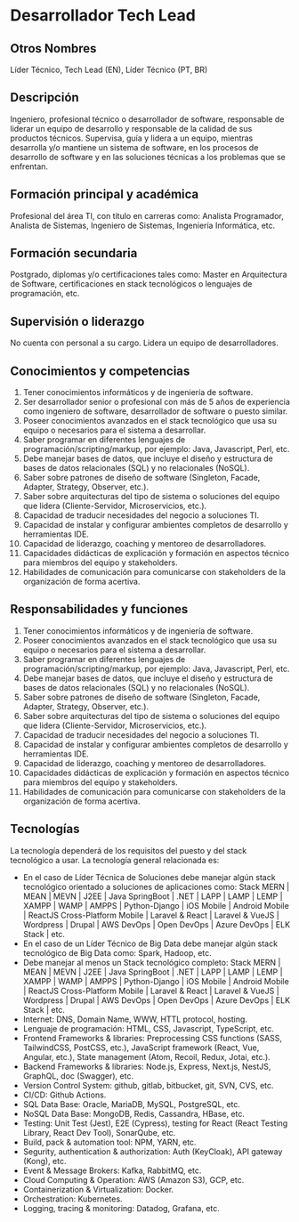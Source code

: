 # Desarrollador Tech Lead

## Otros Nombres

Líder Técnico, Tech Lead (EN),  Líder Técnico (PT, BR)

## Descripción

Ingeniero, profesional técnico o desarrollador de software, responsable de liderar un equipo de desarrollo y responsable de la calidad de sus productos técnicos. Supervisa, guía y lidera a un equipo, mientras desarrolla y/o mantiene un sistema de software, en los procesos de desarrollo de software y en las soluciones técnicas a los problemas que se enfrentan. 

## Formación principal y académica

Profesional del área TI, con título en carreras como: Analista Programador, Analista de Sistemas, Ingeniero de Sistemas, Ingeniería Informática, etc. 

## Formación secundaria

Postgrado, diplomas y/o certificaciones tales como: Master en Arquitectura de Software, certificaciones en stack tecnológicos o lenguajes de programación, etc. 

## Supervisión o liderazgo

No cuenta con personal a su cargo. Lidera un equipo de desarrolladores. 

## Conocimientos y competencias

1. Tener conocimientos informáticos y de ingeniería de software.  
2. Ser desarrollador senior o profesional con más de 5 años de experiencia como ingeniero de software, desarrollador de software o puesto similar.
3. Poseer conocimientos avanzados en el stack tecnológico que usa su equipo o necesarios para el sistema a desarrollar. 
4. Saber programar en diferentes lenguajes de programación/scripting/markup, por ejemplo: Java, Javascript, Perl, etc. 
5. Debe manejar bases de datos, que incluye el diseño y estructura de bases de datos relacionales (SQL) y no relacionales (NoSQL). 
6. Saber sobre patrones de diseño de software (Singleton, Facade, Adapter, Strategy, Observer, etc.). 
7. Saber sobre arquitecturas del tipo de sistema o soluciones del equipo que lidera (Cliente-Servidor, Microservicios, etc.). 
8. Capacidad de traducir necesidades del negocio a soluciones TI. 
9. Capacidad de instalar y configurar ambientes completos de desarrollo y herramientas IDE.  
10. Capacidad de liderazgo, coaching y mentoreo de desarrolladores. 
11. Capacidades didácticas de explicación y formación en aspectos técnico para miembros del equipo y stakeholders. 
12. Habilidades de comunicación para comunicarse con stakeholders de la organización de forma acertiva. 

## Responsabilidades y funciones

1. Tener conocimientos informáticos y de ingeniería de software.  
2. Poseer conocimientos avanzados en el stack tecnológico que usa su equipo o necesarios para el sistema a desarrollar. 
3. Saber programar en diferentes lenguajes de programación/scripting/markup, por ejemplo: Java, Javascript, Perl, etc. 
4. Debe manejar bases de datos, que incluye el diseño y estructura de bases de datos relacionales (SQL) y no relacionales (NoSQL). 
5. Saber sobre patrones de diseño de software (Singleton, Facade, Adapter, Strategy, Observer, etc.). 
6. Saber sobre arquitecturas del tipo de sistema o soluciones del equipo que lidera (Cliente-Servidor, Microservicios, etc.).
7. Capacidad de traducir necesidades del negocio a soluciones TI. 
8. Capacidad de instalar y configurar ambientes completos de desarrollo y herramientas IDE.  
9. Capacidad de liderazgo, coaching y mentoreo de desarrolladores. 
10. Capacidades didácticas de explicación y formación en aspectos técnico para miembros del equipo y stakeholders. 
11. Habilidades de comunicación para comunicarse con stakeholders de la organización de forma acertiva. 

## Tecnologías

La tecnología dependerá de los requisitos del puesto y del stack tecnológico a usar. La tecnología general relacionada es:

- En el caso de Líder Técnica de Soluciones debe manejar algún stack tecnológico orientado a soluciones de aplicaciones como: Stack MERN | MEAN | MEVN | J2EE | Java SpringBoot | .NET | LAPP | LAMP | LEMP | XAMPP | WAMP | AMPPS | Python-Django | iOS Mobile | Android Mobile | ReactJS Cross-Platform Mobile | Laravel & React | Laravel & VueJS | Wordpress | Drupal | AWS DevOps | Open DevOps | Azure DevOps | ELK Stack | etc. 
- En el caso de un Líder Técnico de Big Data debe manejar algún stack tecnológico de Big Data como: Spark, Hadoop, etc. 
- Debe manejar al menos un Stack tecnológico completo: Stack MERN | MEAN | MEVN | J2EE | Java SpringBoot | .NET | LAPP | LAMP | LEMP | XAMPP | WAMP | AMPPS | Python-Django | iOS Mobile | Android Mobile | ReactJS Cross-Platform Mobile | Laravel & React | Laravel & VueJS | Wordpress | Drupal | AWS DevOps | Open DevOps | Azure DevOps | ELK Stack | etc. 
- Internet: DNS, Domain Name, WWW, HTTL protocol, hosting.
- Lenguaje de programación: HTML, CSS, Javascript, TypeScript, etc.
- Frontend Frameworks & libraries: Preprocessing CSS functions (SASS, TailwindCSS, PostCSS, etc.), JavaScript framework (React, Vue, Angular, etc.), State management (Atom, Recoil, Redux, Jotai, etc.).
- Backend Frameworks & libraries: Node.js, Express, Next.js, NestJS, GraphQL, doc (Swagger), etc.
- Version Control System: github, gitlab, bitbucket, git, SVN, CVS, etc.
- CI/CD: Github Actions.
- SQL Data Base: Oracle, MariaDB, MySQL, PostgreSQL, etc.
- NoSQL Data Base: MongoDB, Redis, Cassandra, HBase, etc.
- Testing: Unit Test (Jest), E2E (Cypress), testing for React (React Testing Library, React Dev Tool), SonarQube, etc.
- Build, pack & automation tool: NPM, YARN, etc.
- Segurity, authentication & authorization: Auth (KeyCloak), API gateway (Kong), etc.
- Event & Message Brokers: Kafka, RabbitMQ, etc. 
- Cloud Computing & Operation: AWS (Amazon S3), GCP, etc.
- Containerization & Virtualization: Docker.
- Orchestration: Kubernetes.
- Logging, tracing & monitoring: Datadog, Grafana, etc.